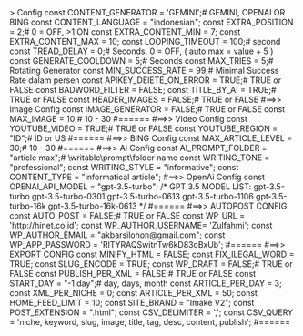 <?php

#==>> Config

const CONTENT_GENERATOR = 'GEMINI';#  GEMINI, OPENAI OR BING
const CONTENT_LANGUAGE 	= "indonesian";

const EXTRA_POSITION 	= 2;# 0 = OFF, >1 ON
const EXTRA_CONTENT_MIN = 7;
const EXTRA_CONTENT_MAX = 10;

const LOOPING_TIMEOUT	= 100;# second
const TREAD_DELAY		= 0;# Seconds, 0 = OFF, ( auto max = value + 5 )
const GENERATE_COOLDOWN	= 5;# Seconds
const MAX_TRIES 		= 5;# Rotating Generator
const MIN_SUCCESS_RATE	= 99;# Minimal Success Rate dalam persen

const APIKEY_DElETE_ON_ERROR = TRUE;# TRUE or FALSE

const BADWORD_FILTER 	= FALSE;
const TITLE_BY_AI 		= TRUE;# TRUE or FALSE

const HEADER_IMAGES 	= FALSE;# TRUE or FALSE

#==>> Image Config
const IMAGE_GENERATOR 	= FALSE;# TRUE or FALSE
const MAX_IMAGE 		= 10;# 10 - 30
#======

#==>> Video Config
const YOUTUBE_VIDEO 	= TRUE;# TRUE or FALSE
const YOUTUBE_REGION 	= "ID";# ID or US
#======

#==>> BING Config
const MAX_ARTICLE_LEVEL = 30;# 10 - 30
#======

#==>> Ai Config
const AI_PROMPT_FOLDER 	= "article max";# \writable\prompt\folder name
const WRITING_TONE 		= "professional";
const WRITING_STYLE 	= "informative";
const CONTENT_TYPE 		= "informatical article";

#==>> OpenAi Config
const OPENAI_API_MODEL 	= "gpt-3.5-turbo";

/*
    GPT 3.5 MODEL LIST:
    gpt-3.5-turbo
    gpt-3.5-turbo-0301
    gpt-3.5-turbo-0613
    gpt-3.5-turbo-1106
    gpt-3.5-turbo-16k
    gpt-3.5-turbo-16k-0613
*/
#======

#==>> AUTOPOST CONFIG

const AUTO_POST	 		= FALSE;# TRUE or FALSE
const WP_URL			= 'http://hinet.co.id';
const WP_AUTHOR_USERNAME= 'Zulfahmi';
const WP_AUTHOR_EMAIL	= "akbarsilohon@gmail.com";
const WP_APP_PASSWORD	= 'RlTYRAQSwitnTw6kD83oBxUb';

#======




#==>> EXPORT CONFIG

const MINIFY_HTML	 	= FALSE;
const FIX_ILEGAL_WORD	= TRUE;
const SLUG_ENCODE		= TRUE;

const WP_DRAFT 			= FALSE;# TRUE or FALSE

const PUBLISH_PER_XML	= FALSE;# TRUE or FALSE
const START_DAY 		= "-1 day";# day, days, month
const ARTICLE_PER_DAY 	= 3;
const XML_PER_NICHE 	= 0;
const ARTICLE_PER_XML 	= 50;

const HOME_FEED_LIMIT	= 10;
const SITE_BRAND 		= "Imake V2";
const POST_EXTENSION 	= ".html";


const CSV_DELIMITER 	= ',';
const CSV_QUERY 		= 'niche, keyword, slug, image, title, tag, desc, content, publish';

#======
